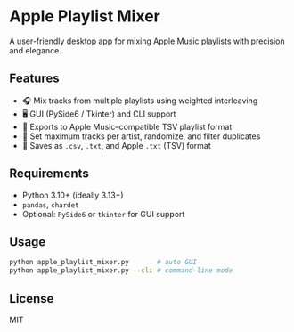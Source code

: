 # Apple Playlist Mixer

A user-friendly desktop app for mixing Apple Music playlists with precision and elegance.

## Features

- 🎧 Mix tracks from multiple playlists using weighted interleaving
- 🖥️ GUI (PySide6 / Tkinter) and CLI support
- 🍎 Exports to Apple Music–compatible TSV playlist format
- 🎯 Set maximum tracks per artist, randomize, and filter duplicates
- 📂 Saves as `.csv`, `.txt`, and Apple `.txt` (TSV) format

## Requirements

- Python 3.10+ (ideally 3.13+)
- `pandas`, `chardet`
- Optional: `PySide6` or `tkinter` for GUI support

## Usage

```bash
python apple_playlist_mixer.py       # auto GUI
python apple_playlist_mixer.py --cli # command-line mode
```

## License

MIT
